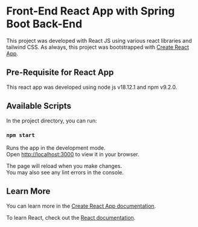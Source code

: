 # Front-End React App with Spring Boot Back-End

This project was developed with React JS using various react libraries and tailwind CSS.  As always, this project was bootstrapped with [Create React App](https://github.com/facebook/create-react-app).

## Pre-Requisite for React App

This react app was developed using node js v18.12.1 and npm v9.2.0.

## Available Scripts

In the project directory, you can run:

### `npm start`

Runs the app in the development mode.\
Open [http://localhost:3000](http://localhost:3000) to view it in your browser.

The page will reload when you make changes.\
You may also see any lint errors in the console.

## Learn More

You can learn more in the [Create React App documentation](https://facebook.github.io/create-react-app/docs/getting-started).

To learn React, check out the [React documentation](https://reactjs.org/).
